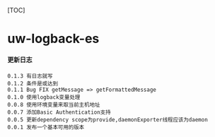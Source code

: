 [TOC]

# uw-logback-es

#### 更新日志
    0.1.3 有日志就写
    0.1.2 条件是或达到
    0.1.1 Bug FIX getMessage => getFormattedMessage
    0.1.0 使用logback变量处理
    0.0.8 使用环境变量来取当前主机地址
    0.0.7 添加Basic Authentication支持
    0.0.5 更新dependency scope为provide,daemonExporter线程应该为daemon
    0.0.1 发布一个基本可用的版本